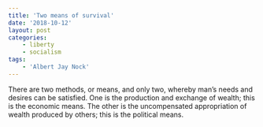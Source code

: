 ```yaml
---
title: 'Two means of survival'
date: '2018-10-12'
layout: post
categories:
    - liberty
    - socialism
tags:
    - 'Albert Jay Nock'
---
```


There are two methods, or means, and only two, whereby man’s needs and desires can be satisfied. One is the production and exchange of wealth; this is the economic means. The other is the uncompensated appropriation of wealth produced by others; this is the political means.